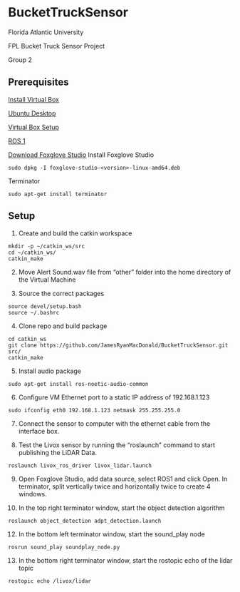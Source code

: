 # BucketTruckSensor

Florida Atlantic University 

FPL Bucket Truck Sensor Project 

Group 2



## Prerequisites 

[Install Virtual Box](https://www.virtualbox.org/wiki/Downloads)

[Ubuntu Desktop](https://ubuntu.com/download/desktop)

[Virtual Box Setup](https://ubuntu.com/tutorials/how-to-run-ubuntu-desktop-on-a-virtual-machine-using-virtualbox#1-overview)

[ROS 1](https://wiki.ros.org/noetic/Installation/Ubuntu)

[Download Foxglove Studio](https://foxglove.dev/download)
Install Foxglove Studio
```
sudo dpkg -I foxglove-studio-<version>-linux-amd64.deb
```

Terminator
```
sudo apt-get install terminator
```

## Setup

1. Create and build the catkin workspace
```
mkdir -p ~/catkin_ws/src 
cd ~/catkin_ws/ 
catkin_make
```

2. Move Alert Sound.wav file from “other” folder into the home directory of the Virtual Machine 


3. Source the correct packages
```
source devel/setup.bash 
source ~/.bashrc 
```

4. Clone repo and build package
```
cd catkin_ws
git clone https://github.com/JamesRyanMacDonald/BucketTruckSensor.git src/
catkin_make
```

5. Install audio package
```
sudo apt-get install ros-noetic-audio-common
```


6. Configure VM Ethernet port to a static IP address of 192.168.1.123 
```
sudo ifconfig eth0 192.168.1.123 netmask 255.255.255.0
```

7. Connect the sensor to computer with the ethernet cable from the interface box.


8. Test the Livox sensor by running the “roslaunch” command to start publishing the LiDAR Data.
```
roslaunch livox_ros_driver livox_lidar.launch
```

9. Open Foxglove Studio, add data source, select ROS1 and click Open. In terminator, split vertically twice and horizontally twice to create 4 windows.


11. In the top right terminator window, start the object detection algorithm
```
roslaunch object_detection adpt_detection.launch
```

12. In the bottom left terminator window, start the sound_play node
```
rosrun sound_play soundplay_node.py
```

13. In the bottom right terminator window, start the rostopic echo of the lidar topic
```
rostopic echo /livox/lidar
```
